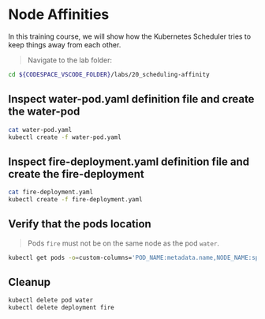 # Node Affinities

In this training course, we will show how the Kubernetes Scheduler tries to keep things away from each other.

>Navigate to the lab folder:

```bash
cd ${CODESPACE_VSCODE_FOLDER}/labs/20_scheduling-affinity
```

## Inspect water-pod.yaml definition file and create the water-pod

```bash
cat water-pod.yaml
kubectl create -f water-pod.yaml
```

## Inspect fire-deployment.yaml definition file and create the fire-deployment

```bash
cat fire-deployment.yaml
kubectl create -f fire-deployment.yaml
```

## Verify that the pods location

>Pods `fire` must not be on the same node as the pod `water`.

```bash
kubectl get pods -o=custom-columns='POD_NAME:metadata.name,NODE_NAME:spec.nodeName'
```

## Cleanup

```bash
kubectl delete pod water
kubectl delete deployment fire
```
